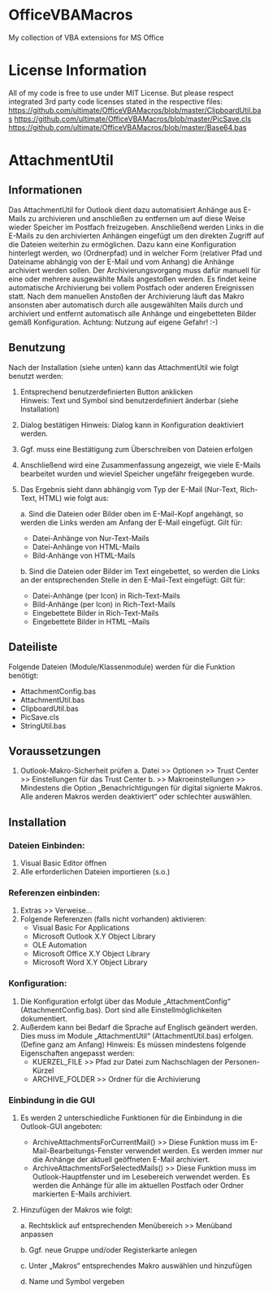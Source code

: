 # OfficeVBAMacros
My collection of VBA extensions for MS Office

# License Information
All of my code is free to use under MIT License.
But please respect integrated 3rd party code licenses stated in the respective files:
https://github.com/ultimate/OfficeVBAMacros/blob/master/ClipboardUtil.bas
https://github.com/ultimate/OfficeVBAMacros/blob/master/PicSave.cls
https://github.com/ultimate/OfficeVBAMacros/blob/master/Base64.bas

# AttachmentUtil
## Informationen
Das AttachmentUtil for Outlook dient dazu automatisiert Anhänge aus E-Mails zu archivieren und anschließen zu entfernen um auf diese Weise wieder Speicher im Postfach freizugeben. Anschließend werden Links in die E-Mails zu den archivierten Anhängen eingefügt um den direkten Zugriff auf die Dateien weiterhin zu ermöglichen.
Dazu kann eine Konfiguration hinterlegt werden, wo (Ordnerpfad) und in welcher Form (relativer Pfad und Dateiname abhängig von der E-Mail und vom Anhang) die Anhänge archiviert werden sollen.
Der Archivierungsvorgang muss dafür manuell für eine oder mehrere ausgewählte Mails angestoßen werden. Es findet keine automatische Archivierung bei vollem Postfach oder anderen Ereignissen statt. Nach dem manuellen Anstoßen der Archivierung läuft das Makro ansonsten aber automatisch durch alle ausgewählten Mails durch und archiviert und entfernt automatisch alle Anhänge und eingebetteten Bilder gemäß Konfiguration. 
Achtung: Nutzung auf eigene Gefahr! :-)

## Benutzung
Nach der Installation (siehe unten) kann das AttachmentUtil wie folgt benutzt werden:

1.	Entsprechend benutzerdefinierten Button anklicken  
  Hinweis: Text und Symbol sind benutzerdefiniert änderbar (siehe Installation)
  
2.	Dialog bestätigen 
  Hinweis: Dialog kann in Konfiguration deaktiviert werden.
  
3.	Ggf. muss eine Bestätigung zum Überschreiben von Dateien erfolgen

4.	Anschließend wird eine Zusammenfassung angezeigt, wie viele E-Mails bearbeitet wurden und wieviel Speicher ungefähr freigegeben wurde.

5.	Das Ergebnis sieht dann abhängig vom Typ der E-Mail (Nur-Text, Rich-Text, HTML) wie folgt aus:

    a.	Sind die Dateien oder Bilder oben im E-Mail-Kopf angehängt, so werden die Links werden am Anfang der E-Mail eingefügt. 
    Gilt für:
    -	Datei-Anhänge von Nur-Text-Mails
    -	Datei-Anhänge von HTML-Mails
    -	Bild-Anhänge von HTML-Mails
    
    b.	Sind die Dateien oder Bilder im Text eingebettet, so werden die Links an der entsprechenden Stelle in den E-Mail-Text eingefügt:
    Gilt für:
    -	Datei-Anhänge (per Icon) in Rich-Text-Mails 
    -	Bild-Anhänge (per Icon) in Rich-Text-Mails
    -	Eingebettete Bilder in Rich-Text-Mails 
    -	Eingebettete Bilder in HTML –Mails

## Dateiliste
Folgende Dateien (Module/Klassenmodule) werden für die Funktion benötigt:
-	AttachmentConfig.bas
-	AttachmentUtil.bas
-	ClipboardUtil.bas
-	PicSave.cls
-	StringUtil.bas

## Voraussetzungen
1.	Outlook-Makro-Sicherheit prüfen
    a.	Datei >> Optionen >> Trust Center >> Einstellungen für das Trust Center
    b.	>> Makroeinstellungen >> Mindestens die Option „Benachrichtigungen für digital signierte Makros. Alle anderen Makros werden deaktiviert“ oder schlechter auswählen.
    
## Installation

### Dateien Einbinden:
1.	Visual Basic Editor öffnen 
2.	Alle erforderlichen Dateien importieren (s.o.)	

### Referenzen einbinden:
1.	Extras >> Verweise… 
2.	Folgende Referenzen (falls nicht vorhanden) aktivieren:
    - Visual Basic For Applications
    - Microsoft Outlook X.Y Object Library
    - OLE Automation
    - Microsoft Office X.Y Object Library
    - Microsoft Word X.Y Object Library
 
### Konfiguration:
1.	Die Konfiguration erfolgt über das Module „AttachmentConfig“ (AttachmentConfig.bas). Dort sind alle Einstellmöglichkeiten dokumentiert.
2.	Außerdem kann bei Bedarf die Sprache auf Englisch geändert werden. Dies muss im Module „AttachmentUtil“ (AttachmentUtil.bas) erfolgen. (Define ganz am Anfang)
    Hinweis: Es müssen mindestens folgende Eigenschaften angepasst werden:
    -	KUERZEL_FILE >> Pfad zur Datei zum Nachschlagen der Personen-Kürzel
    -	ARCHIVE_FOLDER >> Ordner für die Archivierung

### Einbindung in die GUI
1.	Es werden 2 unterschiedliche Funktionen für die Einbindung in die Outlook-GUI angeboten:
    - 	ArchiveAttachmentsForCurrentMail() >> Diese Funktion muss im E-Mail-Bearbeitungs-Fenster verwendet werden. Es werden immer nur die Anhänge der aktuell geöffneten E-Mail archiviert.
    - ArchiveAttachmentsForSelectedMails() >> Diese Funktion muss im Outlook-Hauptfenster und im Lesebereich verwendet werden. Es werden die Anhänge für alle im aktuellen Postfach oder Ordner markierten E-Mails archiviert.
2.	Hinzufügen der Makros wie folgt:

    a.	Rechtsklick auf entsprechenden Menübereich >> Menüband anpassen
    
    b.	Ggf. neue Gruppe und/oder Registerkarte anlegen
    
    c.	Unter „Makros“ entsprechendes Makro auswählen und hinzufügen
    
    d.	Name und Symbol vergeben
